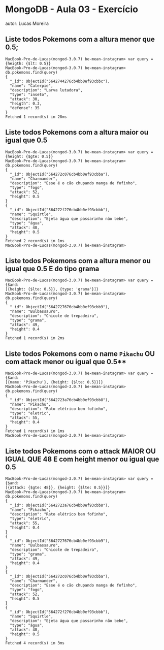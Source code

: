 # MongoDB - Aula 03 - Exercício

autor: Lucas Moreira

## Liste todos Pokemons com a altura **menor que** 0.5;

```
MacBook-Pro-de-Lucas(mongod-3.0.7) be-mean-instagram> var query =
{heigth: {$lt: 0.5}}
MacBook-Pro-de-Lucas(mongod-3.0.7) be-mean-instagram>
db.pokemons.find(query)
{
  "_id": ObjectId("5642744276cb4bb0ef93cbbc"),
  "name": "Caterpie",
  "description": "Larva lutadora",
  "type": "inseto",
  "attack": 30,
  "heigth": 0.3,
  "defense": 35
}
Fetched 1 record(s) in 28ms
```

## Liste todos Pokemons com a altura **maior ou igual que** 0.5

```
MacBook-Pro-de-Lucas(mongod-3.0.7) be-mean-instagram> var query =
{height: {$gte: 0.5}}
MacBook-Pro-de-Lucas(mongod-3.0.7) be-mean-instagram>
db.pokemons.find(query)
{
  "_id": ObjectId("564272c076cb4bb0ef93cbba"),
  "name": "Charmander",
  "description": "Esse é o cão chupando manga de fofinho",
  "type": "fogo",
  "attack": 52,
  "height": 0.5
}
{
  "_id": ObjectId("564272f276cb4bb0ef93cbbb"),
  "name": "Squirtle",
  "description": "Ejeta água que passarinho não bebe",
  "type": "água",
  "attack": 48,
  "height": 0.5
}
Fetched 2 record(s) in 1ms
MacBook-Pro-de-Lucas(mongod-3.0.7) be-mean-instagram> 
```

## Liste todos Pokemons com a altura **menor ou igual que** 0.5 **E** do tipo grama

```
MacBook-Pro-de-Lucas(mongod-3.0.7) be-mean-instagram> var query = {$and:
[{height: {$lte: 0.5}}, {type: 'grama'}]}
MacBook-Pro-de-Lucas(mongod-3.0.7) be-mean-instagram>
db.pokemons.find(query)
{
  "_id": ObjectId("5642727676cb4bb0ef93cbb9"),
  "name": "Bulbassauro",
  "description": "Chicote de trepadeira",
  "type": "grama",
  "attack": 49,
  "height": 0.4
}
Fetched 1 record(s) in 2ms
```

## Liste todos Pokemons com o name `Pikachu` **OU** com attack **menor ou igual que** 0.5**

```
MacBook-Pro-de-Lucas(mongod-3.0.7) be-mean-instagram> var query = {$and:
[{name: 'Pikachu'}, {height: {$lte: 0.5}}]}
MacBook-Pro-de-Lucas(mongod-3.0.7) be-mean-instagram>
db.pokemons.find(query)
{
  "_id": ObjectId("5642723a76cb4bb0ef93cbb8"),
  "name": "Pikachu",
  "description": "Rato elétrico bem fofinho",
  "type": "eletric",
  "attack": 55,
  "height": 0.4
}
Fetched 1 record(s) in 1ms
MacBook-Pro-de-Lucas(mongod-3.0.7) be-mean-instagram> 
```

## Liste todos Pokemons com o attack **MAIOR OU IGUAL QUE** 48 **E** com height **menor ou igual que** 0.5

```
MacBook-Pro-de-Lucas(mongod-3.0.7) be-mean-instagram> var query = {$and:
[{attack: {$gte: 48}}, {height: {$lte: 0.5}}]}
MacBook-Pro-de-Lucas(mongod-3.0.7) be-mean-instagram>
db.pokemons.find(query)
{
  "_id": ObjectId("5642723a76cb4bb0ef93cbb8"),
  "name": "Pikachu",
  "description": "Rato elétrico bem fofinho",
  "type": "eletric",
  "attack": 55,
  "height": 0.4
}
{
  "_id": ObjectId("5642727676cb4bb0ef93cbb9"),
  "name": "Bulbassauro",
  "description": "Chicote de trepadeira",
  "type": "grama",
  "attack": 49,
  "height": 0.4
}
{
  "_id": ObjectId("564272c076cb4bb0ef93cbba"),
  "name": "Charmander",
  "description": "Esse é o cão chupando manga de fofinho",
  "type": "fogo",
  "attack": 52,
  "height": 0.5
}
{
  "_id": ObjectId("564272f276cb4bb0ef93cbbb"),
  "name": "Squirtle",
  "description": "Ejeta água que passarinho não bebe",
  "type": "água",
  "attack": 48,
  "height": 0.5
}
Fetched 4 record(s) in 3ms
```
